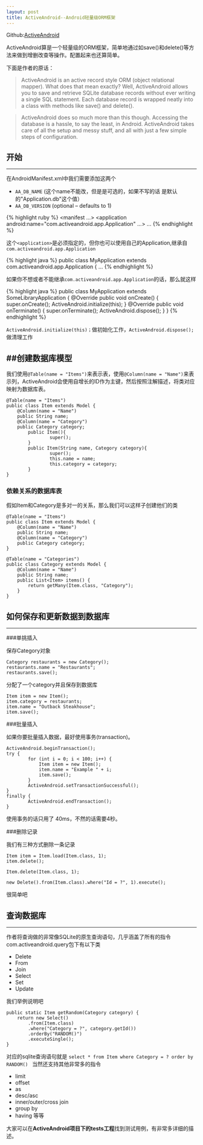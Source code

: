 ```yaml
---
layout: post
title: ActiveAndroid--Android轻量级ORM框架
---
```


Github:[ActiveAndroid](https://github.com/pardom/ActiveAndroid)

ActiveAndroid算是一个轻量级的ORM框架，简单地通过如save()和delete()等方法来做到增删改查等操作。配置起来也还算简单。

下面是作者的原话：


>ActiveAndroid is an active record style ORM (object relational mapper). What does that mean exactly? Well, ActiveAndroid allows you to save and retrieve SQLite database records without ever writing a single SQL statement. Each database record is wrapped neatly into a class with methods like save() and delete().

>ActiveAndroid does so much more than this though. Accessing the database is a hassle, to say the least, in Android. ActiveAndroid takes care of all the setup and messy stuff, and all with just a few simple steps of configuration.


## 开始
---

在AndroidManifest.xml中我们需要添加这两个<meta-data>

- `AA_DB_NAME` (这个name不能改，但是是可选的，如果不写的话 是默认的"Application.db"这个值）
- `AA_DB_VERSION` (optional – defaults to 1)

{% highlight ruby %}
<manifest ...>
	<application android:name="com.activeandroid.app.Application" ...>
		...
		<meta-data android:name="AA_DB_NAME" android:value="your.db" />
		<meta-data android:name="AA_DB_VERSION" android:value="5" />
	</application>
</manifest>
{% endhighlight %}

这个`<application>`是必须指定的，但你也可以使用自己的Application,继承自`com.activeandroid.app.Application`

{% highlight java %}
public class MyApplication extends com.activeandroid.app.Application { ...
{% endhighlight %}

如果你不想或者不能继承`com.activeandroid.app.Application`的话，那么就这样

{% highlight java %}
public class MyApplication extends SomeLibraryApplication {
	@Override
	public void onCreate() {
		super.onCreate();
		ActiveAndroid.initialize(this);
	}
	@Override
	public void onTerminate() {
		super.onTerminate();
		ActiveAndroid.dispose();
	}
}
{% endhighlight %}

`ActiveAndroid.initialize(this)；`做初始化工作，`ActiveAndroid.dispose();`做清理工作

##创建数据库模型
---

我们使用`@Table(name = "Items")`来表示表，使用`@Column(name = "Name")`来表示列，ActiveAndroid会使用自增长的ID作为主键，然后按照注解描述，将类对应映射为数据库表。

```
@Table(name = "Items")
public class Item extends Model {
	@Column(name = "Name")
	public String name;
	@Column(name = "Category")
	public Category category;
        public Item(){
                super();
        }
        public Item(String name, Category category){
                super();
                this.name = name;
                this.category = category;
        }
}
```
### 依赖关系的数据库表
假如Item和Category是多对一的关系，那么我们可以这样子创建他们的类

```
@Table(name = "Items")
public class Item extends Model {
	@Column(name = "Name")
	public String name;
	@Column(name = "Category")
	public Category category;
}
```

```
@Table(name = "Categories")
public class Category extends Model {
	@Column(name = "Name")
	public String name;
	public List<Item> items() {
		return getMany(Item.class, "Category");
	}
}
```

## 如何保存和更新数据到数据库
---

###单挑插入

保存Category对象

```
Category restaurants = new Category();
restaurants.name = "Restaurants";
restaurants.save();
```

分配了一个category并且保存到数据库
```
Item item = new Item();
item.category = restaurants;
item.name = "Outback Steakhouse";
item.save();
```
###批量插入

如果你要批量插入数据，最好使用事务(transaction)。

```
ActiveAndroid.beginTransaction();
try {
        for (int i = 0; i < 100; i++) {
            Item item = new Item();
            item.name = "Example " + i;
            item.save();
        }
        ActiveAndroid.setTransactionSuccessful();
}
finally {
        ActiveAndroid.endTransaction();
}
```
使用事务的话只用了 40ms，不然的话需要4秒。

###删除记录

我们有三种方式删除一条记录

```
Item item = Item.load(Item.class, 1);
item.delete();
```

```
Item.delete(Item.class, 1);
```

```
new Delete().from(Item.class).where("Id = ?", 1).execute();
```
很简单吧

## 查询数据库
---

作者将查询做的非常像SQLite的原生查询语句，几乎涵盖了所有的指令
com.activeandroid.query包下有以下类

- Delete
- From
- Join
- Select
- Set
- Update

我们举例说明吧

```
public static Item getRandom(Category category) {
	return new Select()
		.from(Item.class)
		.where("Category = ?", category.getId())
		.orderBy("RANDOM()")
		.executeSingle();
}
```
对应的sqlite查询语句就是 `select * from Item where Category = ? order by RANDOM() `
当然还支持其他非常多的指令

- limit
- offset
- as
- desc/asc
- inner/outer/cross join
- group by
- having 
等等

大家可以在**ActiveAndroid项目下的tests工程**找到测试用例，有非常多详细的描述。
































